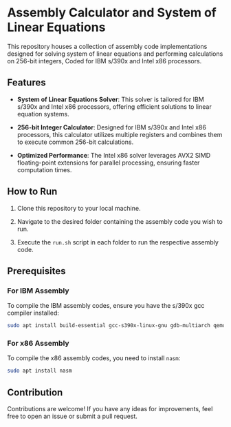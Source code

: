 # Assembly Calculator and System of Linear Equations

This repository houses a collection of assembly code implementations designed for solving system of linear equations and performing calculations on 256-bit integers, Coded for IBM s/390x and Intel x86 processors.

## Features

- **System of Linear Equations Solver**: This solver is tailored for IBM s/390x and Intel x86 processors, offering efficient solutions to linear equation systems.
  
- **256-bit Integer Calculator**: Designed for IBM s/390x and Intel x86 processors, this calculator utilizes multiple registers and combines them to execute common 256-bit calculations.

- **Optimized Performance**: The Intel x86 solver leverages AVX2 SIMD floating-point extensions for parallel processing, ensuring faster computation times.

## How to Run

1. Clone this repository to your local machine.

2. Navigate to the desired folder containing the assembly code you wish to run.

3. Execute the `run.sh` script in each folder to run the respective assembly code.

## Prerequisites

### For IBM Assembly

To compile the IBM assembly codes, ensure you have the s/390x gcc compiler installed:

```bash
sudo apt install build-essential gcc-s390x-linux-gnu gdb-multiarch qemu-user
```

### For x86 Assembly

To compile the x86 assembly codes, you need to install `nasm`:

```bash
sudo apt install nasm
```

## Contribution

Contributions are welcome! If you have any ideas for improvements, feel free to open an issue or submit a pull request.

